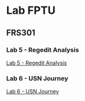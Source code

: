 # Lab FPTU
## FRS301
### Lab 5 - Regedit Analysis
[Lab 5 - Regedit Analysis](FRS/Lab5/Lab5.md)

### Lab 6 - USN Journey
[Lab 6 - USN Journey](FRS/Lab6/Lab6.md)